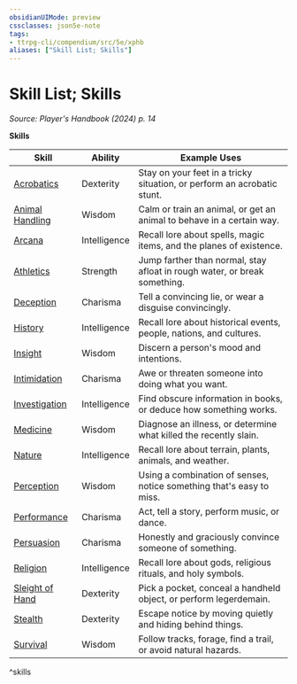 ```yaml
---
obsidianUIMode: preview
cssclasses: json5e-note
tags:
- ttrpg-cli/compendium/src/5e/xphb
aliases: ["Skill List; Skills"]
---
```

# Skill List; Skills
*Source: Player's Handbook (2024) p. 14* 

**Skills**

| Skill | Ability | Example Uses |
|-------|---------|--------------|
| [Acrobatics](3-Mechanics/CLI/rules/skills.md#Acrobatics) | Dexterity | Stay on your feet in a tricky situation, or perform an acrobatic stunt. |
| [Animal Handling](3-Mechanics/CLI/rules/skills.md#Animal%20Handling) | Wisdom | Calm or train an animal, or get an animal to behave in a certain way. |
| [Arcana](3-Mechanics/CLI/rules/skills.md#Arcana) | Intelligence | Recall lore about spells, magic items, and the planes of existence. |
| [Athletics](3-Mechanics/CLI/rules/skills.md#Athletics) | Strength | Jump farther than normal, stay afloat in rough water, or break something. |
| [Deception](3-Mechanics/CLI/rules/skills.md#Deception) | Charisma | Tell a convincing lie, or wear a disguise convincingly. |
| [History](3-Mechanics/CLI/rules/skills.md#History) | Intelligence | Recall lore about historical events, people, nations, and cultures. |
| [Insight](3-Mechanics/CLI/rules/skills.md#Insight) | Wisdom | Discern a person's mood and intentions. |
| [Intimidation](3-Mechanics/CLI/rules/skills.md#Intimidation) | Charisma | Awe or threaten someone into doing what you want. |
| [Investigation](3-Mechanics/CLI/rules/skills.md#Investigation) | Intelligence | Find obscure information in books, or deduce how something works. |
| [Medicine](3-Mechanics/CLI/rules/skills.md#Medicine) | Wisdom | Diagnose an illness, or determine what killed the recently slain. |
| [Nature](3-Mechanics/CLI/rules/skills.md#Nature) | Intelligence | Recall lore about terrain, plants, animals, and weather. |
| [Perception](3-Mechanics/CLI/rules/skills.md#Perception) | Wisdom | Using a combination of senses, notice something that's easy to miss. |
| [Performance](3-Mechanics/CLI/rules/skills.md#Performance) | Charisma | Act, tell a story, perform music, or dance. |
| [Persuasion](3-Mechanics/CLI/rules/skills.md#Persuasion) | Charisma | Honestly and graciously convince someone of something. |
| [Religion](3-Mechanics/CLI/rules/skills.md#Religion) | Intelligence | Recall lore about gods, religious rituals, and holy symbols. |
| [Sleight of Hand](3-Mechanics/CLI/rules/skills.md#Sleight%20of%20Hand) | Dexterity | Pick a pocket, conceal a handheld object, or perform legerdemain. |
| [Stealth](3-Mechanics/CLI/rules/skills.md#Stealth) | Dexterity | Escape notice by moving quietly and hiding behind things. |
| [Survival](3-Mechanics/CLI/rules/skills.md#Survival) | Wisdom | Follow tracks, forage, find a trail, or avoid natural hazards. |
^skills